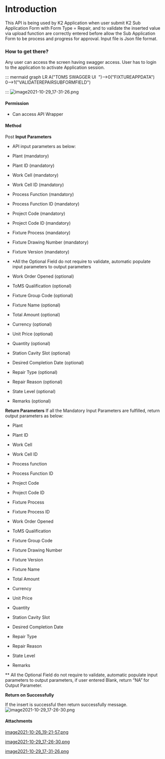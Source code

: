 # Introduction


This API is being used by K2 Application when user submit K2 Sub Application Form with Form Type = Repair, and to validate the inserted value via upload function are correctly entered before allow the Sub Application Form to be process and progress for approval.
Input file is Json file format.



### How to get there?


Any user can access the screen having swagger access. User has to login to the application to activate Application session.

::: mermaid
graph LR
A("TOMS SWAGGER UI  ")-->0("FIXTUREAPPDATA")
0-->1("VALIDATEREPAIRSUBFORMFIELD")

:::
![image2021-10-29_17-31-26.png](/.attachments/102040047.png)





#### **Permission** 



- Can access API Wrapper



#### **Method** 


Post
**Input Parameters** 

- API input parameters as below:

- Plant (mandatory)

- Plant ID (mandatory)

- Work Cell (mandatory)

- Work Cell ID (mandatory)

- Process Function (mandatory)

- Process Function ID (mandatory)

- Project Code (mandatory)

- Project Code ID (mandatory)

- Fixture Process (mandatory)

- Fixture Drawing Number (mandatory)

- Fixture Version (mandatory)

- \*All the Optional Field do not require to validate, automatic populate input parameters to output parameters

- Work Order Opened (optional)

- ToMS Qualification (optional)

- Fixture Group Code (optional)

- Fixture Name (optional)

- Total Amount (optional)

- Currency (optional)

- Unit Price (optional)

- Quantity (optional)

- Station Cavity Slot (optional)

- Desired Completion Date (optional)

- Repair Type (optional)

- Repair Reason (optional)

- State Level (optional)

- Remarks (optional)

**Return Parameters** 
If all the Mandatory Input Parameters are fulfilled, return output parameters as below: 

- Plant

- Plant ID

- Work Cell

- Work Cell ID

- Process function

- Process Function ID

- Project Code

- Project Code ID

- Fixture Process

- Fixture Process ID

- Work Order Opened

- ToMS Qualification

- Fixture Group Code

- Fixture Drawing Number

- Fixture Version

- Fixture Name

- Total Amount

- Currency

- Unit Price

- Quantity

- Station Cavity Slot

- Desired Completion Date

- Repair Type

- Repair Reason

- State Level

- Remarks

\*\* All the Optional Field do not require to validate, automatic populate input parameters to output parameters, if user entered Blank, return “NA” for Output Parameter. 

**Return on Successfully** 

If the insert is successful then return successfully message.![image2021-10-29_17-26-30.png](/.attachments/102040045.png)




#### Attachments

[image2021-10-26_19-21-57.png](/.attachments/102040044.png)
[image2021-10-29_17-26-30.png](/.attachments/102040045.png)
[image2021-10-29_17-31-26.png](/.attachments/102040047.png)
